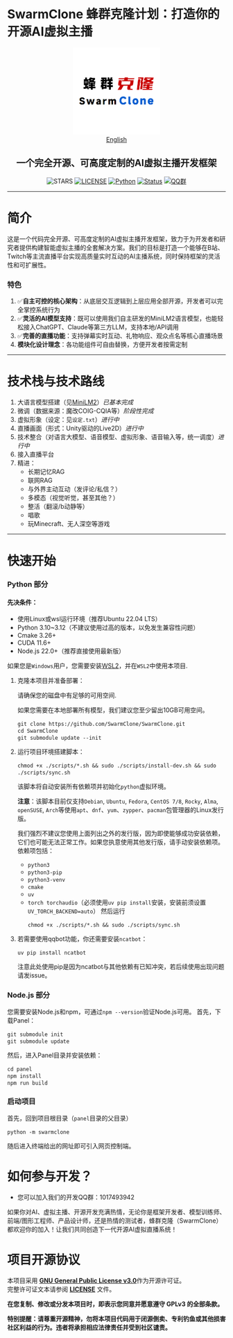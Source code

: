 # SwarmClone 蜂群克隆计划：打造你的开源AI虚拟主播
<div align="center">
<img src="docs/assets/logo.png" width="200" height="200" />
<br>
<a href="./docs/README_en.md">English</a>
<br>
<h2>一个完全开源、可高度定制的AI虚拟主播开发框架</h2>
<!-下面这行空行千万别删->

![STARS](https://img.shields.io/github/stars/SwarmClone/SwarmClone?color=yellow&label=Github%20Stars)
[![LICENSE](https://img.shields.io/badge/LICENSE-GPLV3-red)](https://github.com/SwarmClone/SwarmClone/blob/main/LICENSE)
[![Python](https://img.shields.io/badge/Python-3.10~3.12-blue.svg)](https://www.python.org)
[![Status](https://img.shields.io/badge/Status-Active-brightgreen.svg)]()
[![QQ群](https://custom-icon-badges.demolab.com/badge/QQ群-1048307485-00BFFF?style=flat&logo=tencent-qq)](https://qm.qq.com/q/8IUfgmDqda)
</div>

---

# 简介

这是一个代码完全开源、可高度定制的AI虚拟主播开发框架，致力于为开发者和研究者提供构建智能虚拟主播的全套解决方案。我们的目标是打造一个能够在B站、Twitch等主流直播平台实现高质量实时互动的AI主播系统，同时保持框架的灵活性和可扩展性。

### 特色
1. ✅**自主可控的核心架构**：从底层交互逻辑到上层应用全部开源，开发者可以完全掌控系统行为
2. ✅**灵活的AI模型支持**：既可以使用我们自主研发的MiniLM2语言模型，也能轻松接入ChatGPT、Claude等第三方LLM，支持本地/API调用
3. ✅**完善的直播功能**：支持弹幕实时互动、礼物响应、观众点名等核心直播场景
4. **模块化设计理念**：各功能组件可自由替换，方便开发者按需定制

---

# 技术栈与技术路线
1) 大语言模型搭建（见[MiniLM2](https://github.com/swarmclone/MiniLM2)）*已基本完成*
2) 微调（数据来源：魔改COIG-CQIA等）*阶段性完成*
3) 虚拟形象（设定：见`设定.txt`）*进行中*
4) 直播画面（形式：Unity驱动的Live2D）*进行中*
5) 技术整合（对语言大模型、语音模型、虚拟形象、语音输入等，统一调度）*进行中*
6) 接入直播平台
7) 精进：
    - 长期记忆RAG
    - 联网RAG
    - 与外界主动互动（发评论/私信？）
    - 多模态（视觉听觉，甚至其他？）
    - 整活（翻滚/b动静等）
    - 唱歌
    - 玩Minecraft、无人深空等游戏

---

# 快速开始
### Python 部分
#### 先决条件：
- 使用Linux或wsl运行环境（推荐Ubuntu 22.04 LTS）
- Python 3.10~3.12（不建议使用过高的版本，以免发生兼容性问题）
- Cmake 3.26+
- CUDA 11.6+
- Node.js 22.0+（推荐直接使用最新版）


如果您是`Windows`用户，您需要安装[WSL2](https://learn.microsoft.com/zh-cn/windows/wsl/install)，并在`WSL2`中使用本项目.

1. 克隆本项目并准备部署：

   请确保您的磁盘中有足够的可用空间.

   如果您需要在本地部署所有模型，我们建议您至少留出10GB可用空间。

   ```console
   git clone https://github.com/SwarmClone/SwarmClone.git
   cd SwarmClone
   git submodule update --init
   ```
3. 运行项目环境搭建脚本：

   ```console
   chmod +x ./scripts/*.sh && sudo ./scripts/install-dev.sh && sudo ./scripts/sync.sh
   ```
   该脚本将自动安装所有依赖项并初始化`python`虚拟环境。

   **注意**：该脚本目前仅支持`Debian`, `Ubuntu`, `Fedora`, `CentOS 7/8`, `Rocky`, `Alma`, `openSUSE`, `Arch`等使用`apt`、`dnf`、`yum`、`zypper`、`pacman`包管理器的Linux发行版。
   
   我们强烈不建议您使用上面列出之外的发行版，因为即使能够成功安装依赖，它们也可能无法正常工作。如果您执意使用其他发行版，请手动安装依赖项。
   依赖项包括：
   - `python3`
   - `python3-pip`
   - `python3-venv`
   - `cmake`
   - `uv`
   - `torch torchaudio`（必须使用`uv pip install`安装，安装前须设置`UV_TORCH_BACKEND=auto`）
   然后运行
      ```console
      chmod +x ./scripts/*.sh && sudo ./scripts/sync.sh
      ```

3. 若需要使用qqbot功能，你还需要安装`ncatbot`：
   ```console
   uv pip install ncatbot
   ```
   注意此处使用pip是因为ncatbot与其他依赖有已知冲突，若后续使用出现问题请发issue。

### Node.js 部分
您需要安装Node.js和npm，可通过`npm --version`验证Node.js可用。
首先，下载Panel：
```console
git submodule init
git submodule update
```
然后，进入Panel目录并安装依赖：
```console
cd panel
npm install
npm run build
```
### 启动项目
首先，回到项目根目录（`panel`目录的父目录）
```console
python -m swarmclone
```
随后进入终端给出的网址即可引入网页控制端。

# 如何参与开发？
- 您可以加入我们的开发QQ群：1017493942

如果你对AI、虚拟主播、开源开发充满热情，无论你是框架开发者、模型训练师、前端/图形工程师、产品设计师，还是热情的测试者，蜂群克隆（SwarmClone）都欢迎你的加入！让我们共同创造下一代开源AI虚拟直播系统！


# 项目开源协议

本项目采用 [**GNU General Public License v3.0**](https://www.gnu.org/licenses/gpl-3.0.en.html)作为开源许可证。  
完整许可证文本请参阅 [**LICENSE**](/LICENSE) 文件。

**在您复制、修改或分发本项目时，即表示您同意并愿意遵守 GPLv3 的全部条款。**

**特别提醒：请尊重开源精神，勿将本项目代码用于闭源倒卖、专利钓鱼或其他损害社区利益的行为。违者将承担相应法律责任并受到社区谴责。**